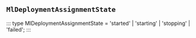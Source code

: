 ## `MlDeploymentAssignmentState`
:::
type MlDeploymentAssignmentState = 'started' | 'starting' | 'stopping' | 'failed';
:::
